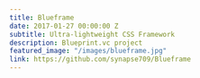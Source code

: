 ```yaml
---
title: Blueframe
date: 2017-01-27 00:00:00 Z
subtitle: Ultra-lightweight CSS Framework
description: Blueprint.vc project
featured_image: "/images/blueframe.jpg"
link: https://github.com/synapse709/Blueframe
---
```


